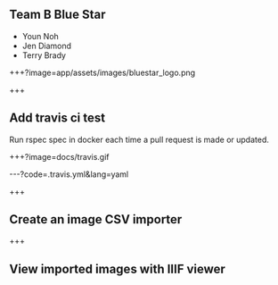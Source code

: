 
## Team B Blue Star
- Youn Noh
- Jen Diamond
- Terry Brady

+++?image=app/assets/images/bluestar_logo.png

+++

## Add travis ci test

Run rspec spec in docker each time a pull request is made or updated.

+++?image=docs/travis.gif

---?code=.travis.yml&lang=yaml

+++

## Create an image CSV importer

+++

## View imported images with IIIF viewer
